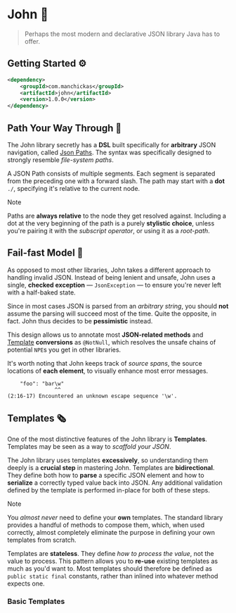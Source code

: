 # John 👴

> Perhaps the most modern and declarative JSON library Java has to offer.

## Getting Started ⚙️

```xml
<dependency>
    <groupId>com.manchickas</groupId>
    <artifactId>john</artifactId>
    <version>1.0.0</version>
</dependency>
```

## Path Your Way Through 👣

The John library secretly has a **DSL** built specifically for **arbitrary** JSON navigation, called [Json Paths](./src/main/java/com/manchickas/john/path/JsonPath.java).
The syntax was specifically designed to strongly resemble _file-system paths_.

A JSON Path consists of multiple segments. Each segment is separated from the preceding one with a forward slash.
The path may start with a **dot** `./`, specifying it's relative to the current node.

> [!NOTE]
> Paths are **always relative** to the node they get resolved against.
> Including a dot at the very beginning of the path is a purely **stylistic choice**, unless you're pairing it with the _subscript operator_, or using it as a _root-path_.

## Fail-fast Model 🧨

As opposed to most other libraries, John takes a different approach to handling invalid JSON.
Instead of being lenient and unsafe, John uses a single, **checked exception** — `JsonException` — to ensure you're never left with a half-baked state.

Since in most cases JSON is parsed from an _arbitrary string_, you should **not** assume the parsing will succeed most of the time.
Quite the opposite, in fact. John thus decides to be **pessimistic** instead.

This design allows us to annotate most **JSON-related methods** and [Template](#templates-) **conversions** as `@NotNull`, which resolves the unsafe chains of potential `NPE`s you get in other libraries.

It's worth noting that John keeps track of _source spans_, the source locations of **each element**, to visually enhance most error messages.

```
    "foo": "bar\w"
               ^^
(2:16-17) Encountered an unknown escape sequence '\w'.
```

## Templates 🗞️

One of the most distinctive features of the John library is **Templates**. Templates may be seen as a way to _scaffold your JSON_.

The John library uses templates **excessively**, so understanding them deeply is a **crucial step** in mastering John.
Templates are **bidirectional**. They define both how to **parse** a specific JSON element and how to **serialize** a correctly typed value back into JSON.
Any additional validation defined by the template is performed in-place for both of these steps.

> [!NOTE]
> You _almost never_ need to define your **own** templates. The standard library provides a handful of methods to compose
> them, which, when used correctly, almost completely eliminate the purpose in defining your own templates from scratch.

Templates are **stateless**. They define _how to process the value_, not the value to process. This pattern allows you to **re-use** existing templates
as much as you'd want to. Most templates should therefore be defined as `public static final` constants, rather than inlined into whatever method expects one.

### Basic Templates

